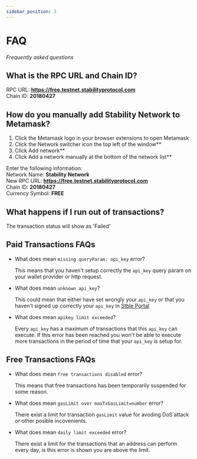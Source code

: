 ```yaml
---
sidebar_position: 3
---
```


# FAQ

_Frequently asked questions_

## What is the RPC URL and Chain ID?

RPC URL: **https://free.testnet.stabilityprotocol.com**  
Chain ID: **20180427**

## How do you manually add Stability Network to Metamask?

1. Click the Metamask logo in your browser extensions to open Metamask
1. Click the Network switcher icon the top left of the window\*\*
1. Click Add network\*\*
1. Click Add a network manually at the bottom of the network list\*\*

Enter the following information:  
 Network Name: **Stability Network**  
 New RPC URL: **https://free.testnet.stabilityprotocol.com**  
 Chain ID: **20180427**  
 Currency Symbol: **FREE**

## What happens if I run out of transactions?

The transaction status will show as 'Failed'

## Paid Transactions FAQs

- What does mean `missing queryParam: api_key` error?

  This means that you haven't setup correctly the `api_key` query param on your wallet provider or http request.

- What does mean `unknown api_key`?

  This could mean that either have set wrongly your `api_key` or that you haven't signed up correctly your `api_key` in [Stble Portal](portal.stble.io)

- What does mean `apikey limit exceeded`?

  Every `api_key` has a maximum of transactions that this `api_key` can execute. If this error has been reached you won't be able to execute more transactions in the period of time that your `api_key` is setup for.

## Free Transactions FAQs

- What does mean `free transactions disabled` error?

  This means that free transactions has been temporarily suspended for some reason.

- What does mean `gasLimit over maxTxGasLimit=number` error?

  There exist a limit for transaction `gasLimit` value for avoding DoS attack or other posible incovenients.

- What does mean `daily limit exceeded` error?

  There exist a limit for the transactions that an address can perform every day, is this error is shown you are above the limit.
